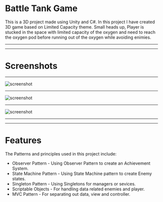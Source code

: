 # Battle Tank Game

This is a 3D project made using Unity and C#.
In this project I have created 3D game based on Limited Capacity theme.
Small heads up, Player is stucked in the space with limited capacity of the oxygen and need to reach the oxygen pod before running out of the oxygen while avoiding enimies.
___
___
# Screenshots
___
![screenshot](/ScreenShots/1.jpg)
___
![screenshot](/ScreenShots/2.jpg)
___
![screenshot](/ScreenShots/3.jpg)
___
___
# Features
The Patterns and principles used in this project include:
* Observer Pattern - Using Observer Pattern to create an Achievement System.
* State Machine Pattern - Using State Machine pattern to create Enemy states.
* Singleton Pattern - Using Singletons for managers or sevices.
* Scriptable Objects - For handling data related enemies and player. 
* MVC Pattern - For separating out data, view and controller.

